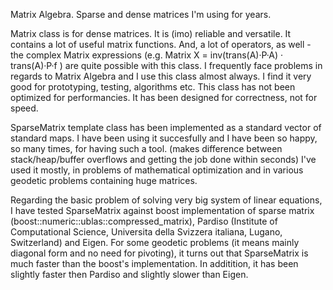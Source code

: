 
Matrix Algebra. Sparse and dense matrices I'm using for years.

Matrix class is for dense matrices. It is (imo) reliable and versatile. It contains a lot of useful matrix functions. And, a lot of operators, as well - the complex Matrix expressions (e.g. Matrix X = inv(trans(A)·P·A) · trans(A)·P·f ) are quite possible with this class. I frequently face problems in regards to Matrix Algebra and I use this class almost always. I find it very good for prototyping, testing, algorithms etc. This class has not been optimized for performancies. It has been designed for correctness, not for speed.

SparseMatrix<T> template class has been implemented as a standard vector of standard maps. I have been using it succesfully and I have been so happy, so many times, for having such a tool. (makes difference between stack/heap/buffer overflows and getting the job done within seconds) I've used it mostly, in problems of mathematical optimization and in various geodetic problems containing huge matrices. 

Regarding the basic problem of solving very big system of linear equations, I have tested SparseMatrix<T> against boost implementation of sparse matrix (boost::numeric::ublas::compressed_matrix<T>), Pardiso (Institute of Computational Science, Universita della Svizzera italiana, Lugano, Switzerland) and Eigen. For some geodetic problems (it means mainly diagonal form and no need for pivoting), it turns out that SparseMatrix<T> is much faster than the boost's implementation. In additition, it has been slightly faster then Pardiso and slightly slower than Eigen.


